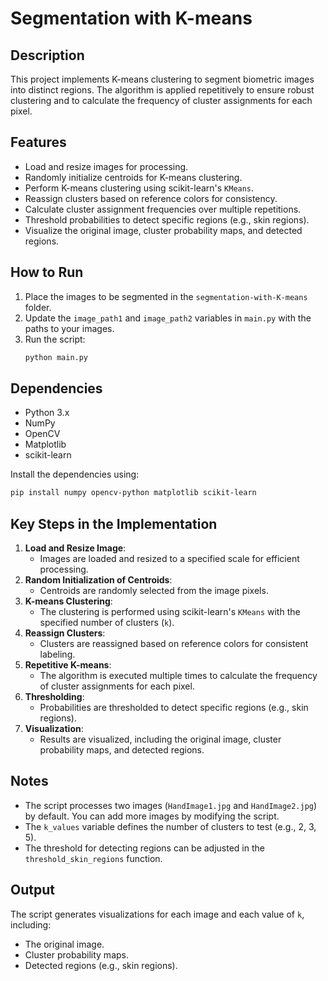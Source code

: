 # Segmentation with K-means

## Description
This project implements K-means clustering to segment biometric images into distinct regions. The algorithm is applied repetitively to ensure robust clustering and to calculate the frequency of cluster assignments for each pixel.

## Features
- Load and resize images for processing.
- Randomly initialize centroids for K-means clustering.
- Perform K-means clustering using scikit-learn's `KMeans`.
- Reassign clusters based on reference colors for consistency.
- Calculate cluster assignment frequencies over multiple repetitions.
- Threshold probabilities to detect specific regions (e.g., skin regions).
- Visualize the original image, cluster probability maps, and detected regions.

## How to Run
1. Place the images to be segmented in the `segmentation-with-K-means` folder.
2. Update the `image_path1` and `image_path2` variables in `main.py` with the paths to your images.
3. Run the script:
   ```bash
   python main.py
   ```

## Dependencies
- Python 3.x
- NumPy
- OpenCV
- Matplotlib
- scikit-learn

Install the dependencies using:
```bash
pip install numpy opencv-python matplotlib scikit-learn
```

## Key Steps in the Implementation
1. **Load and Resize Image**: 
   - Images are loaded and resized to a specified scale for efficient processing.
2. **Random Initialization of Centroids**: 
   - Centroids are randomly selected from the image pixels.
3. **K-means Clustering**: 
   - The clustering is performed using scikit-learn's `KMeans` with the specified number of clusters (`k`).
4. **Reassign Clusters**: 
   - Clusters are reassigned based on reference colors for consistent labeling.
5. **Repetitive K-means**: 
   - The algorithm is executed multiple times to calculate the frequency of cluster assignments for each pixel.
6. **Thresholding**: 
   - Probabilities are thresholded to detect specific regions (e.g., skin regions).
7. **Visualization**: 
   - Results are visualized, including the original image, cluster probability maps, and detected regions.

## Notes
- The script processes two images (`HandImage1.jpg` and `HandImage2.jpg`) by default. You can add more images by modifying the script.
- The `k_values` variable defines the number of clusters to test (e.g., 2, 3, 5).
- The threshold for detecting regions can be adjusted in the `threshold_skin_regions` function.

## Output
The script generates visualizations for each image and each value of `k`, including:
- The original image.
- Cluster probability maps.
- Detected regions (e.g., skin regions).
